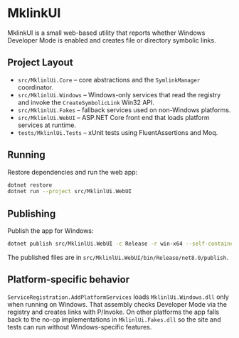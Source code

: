 # MklinkUI

MklinkUI is a small web-based utility that reports whether Windows Developer Mode is enabled and creates file or directory symbolic links.

## Project Layout
- `src/MklinlUi.Core` – core abstractions and the `SymlinkManager` coordinator.
- `src/MklinlUi.Windows` – Windows-only services that read the registry and invoke the `CreateSymbolicLink` Win32 API.
- `src/MklinlUi.Fakes` – fallback services used on non-Windows platforms.
- `src/MklinlUi.WebUI` – ASP.NET Core front end that loads platform services at runtime.
- `tests/MklinlUi.Tests` – xUnit tests using FluentAssertions and Moq.

## Running
Restore dependencies and run the web app:
```bash
dotnet restore
dotnet run --project src/MklinlUi.WebUI
```

## Publishing
Publish the app for Windows:
```bash
dotnet publish src/MklinlUi.WebUI -c Release -r win-x64 --self-contained false
```
The published files are in `src/MklinlUi.WebUI/bin/Release/net8.0/publish`.

## Platform-specific behavior
`ServiceRegistration.AddPlatformServices` loads `MklinlUi.Windows.dll` only when running on Windows. That assembly checks Developer Mode via the registry and creates links with P/Invoke. On other platforms the app falls back to the no-op implementations in `MklinlUi.Fakes.dll` so the site and tests can run without Windows-specific features.
